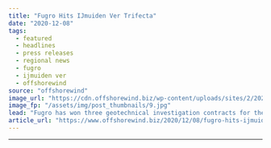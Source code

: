 ```yaml
---
title: "Fugro Hits IJmuiden Ver Trifecta"
date: "2020-12-08"
tags: 
  - featured
  - headlines
  - press releases
  - regional news
  - fugro
  - ijmuiden ver
  - offshorewind
source: "offshorewind"
image_url: "https://cdn.offshorewind.biz/wp-content/uploads/sites/2/2020/12/08112008/Fugro-Hits-IJmuiden-Ver-Trifecta.jpg"
image_fp: "/assets/img/post_thumbnails/9.jpg"
lead: "Fugro has won three geotechnical investigation contracts for the 4 GW IJmuiden Ver wind"
article_url: "https://www.offshorewind.biz/2020/12/08/fugro-hits-ijmuiden-ver-trifecta/"
---
```


---
